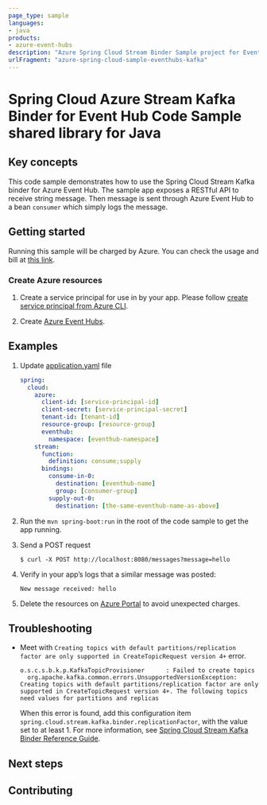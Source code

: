 ```yaml
---
page_type: sample
languages:
- java
products:
- azure-event-hubs
description: "Azure Spring Cloud Stream Binder Sample project for Event Hub client library"
urlFragment: "azure-spring-cloud-sample-eventhubs-kafka"
---
```


# Spring Cloud Azure Stream Kafka Binder for Event Hub Code Sample shared library for Java

## Key concepts

This code sample demonstrates how to use the Spring Cloud Stream Kafka
binder for Azure Event Hub. The sample app exposes a RESTful API to receive
string message. Then message is sent through Azure Event Hub to a bean `consumer`
which simply logs the message.

## Getting started


Running this sample will be charged by Azure. You can check the usage and bill at
[this link][azure-account].




### Create Azure resources

1. Create a service principal for use in by your app. Please follow 
   [create service principal from Azure CLI][create-sp-using-azure-cli].

1. Create [Azure Event Hubs][create-event-hubs]. 

## Examples

1.  Update
    [application.yaml][application.yaml]
    file
    
    ```yaml
    spring:
      cloud:
        azure:
          client-id: [service-principal-id]
          client-secret: [service-principal-secret]
          tenant-id: [tenant-id]
          resource-group: [resource-group]
          eventhub:
            namespace: [eventhub-namespace]
        stream:
          function:
            definition: consume;supply
          bindings:
            consume-in-0:
              destination: [eventhub-name]
              group: [consumer-group]
            supply-out-0:
              destination: [the-same-eventhub-name-as-above]
    ```

1.  Run the `mvn spring-boot:run` in the root of the code sample to get the app running.

1.  Send a POST request

        $ curl -X POST http://localhost:8080/messages?message=hello

1.  Verify in your app’s logs that a similar message was posted:

    `New message received: hello`

1.  Delete the resources on [Azure Portal][azure-portal] to avoid unexpected charges.

## Troubleshooting

- Meet with  `Creating topics with default partitions/replication factor are only supported in CreateTopicRequest version 4+` error.
  
  ```text
  o.s.c.s.b.k.p.KafkaTopicProvisioner      : Failed to create topics
    org.apache.kafka.common.errors.UnsupportedVersionException: Creating topics with default partitions/replication factor are only supported in CreateTopicRequest version 4+. The following topics need values for partitions and replicas
  ```

  When this error is found, add this configuration item `spring.cloud.stream.kafka.binder.replicationFactor`, with the value set to at least 1. For more information, see [Spring Cloud Stream Kafka Binder Reference Guide](https://docs.spring.io/spring-cloud-stream-binder-kafka/docs/current/reference/html/spring-cloud-stream-binder-kafka.html).

## Next steps

## Contributing

<!-- LINKS -->
[azure-account]: https://azure.microsoft.com/account/
[azure-portal]: https://ms.portal.azure.com/
[create-event-hubs]: https://docs.microsoft.com/azure/event-hubs/
[create-sp-using-azure-cli]: https://github.com/Azure-Samples/azure-spring-boot-samples/blob/main/create-sp-using-azure-cli.md
[application.yaml]: https://github.com/Azure-Samples/azure-spring-boot-samples/blob/main/eventhubs/azure-spring-cloud-starter-eventhubs-kafka/eventhubs-kafka/src/main/resources/application.yaml